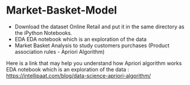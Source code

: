 # Market-Basket-Model

* Download the dataset Online Retail and put it in the same directory as the iPython Notebooks.
* EDA EDA notebook which is an exploration of the data
* Market Basket Analysis to study customers purchases (Product association rules - Apriori Algorithm)

Here is a link that may help you understand how Apriori algorithm works 
EDA notebook which is an exploration of the data : https://intellipaat.com/blog/data-science-apriori-algorithm/
